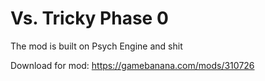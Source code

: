 # Vs. Tricky Phase 0

The mod is built on Psych Engine and shit

Download for mod: https://gamebanana.com/mods/310726
